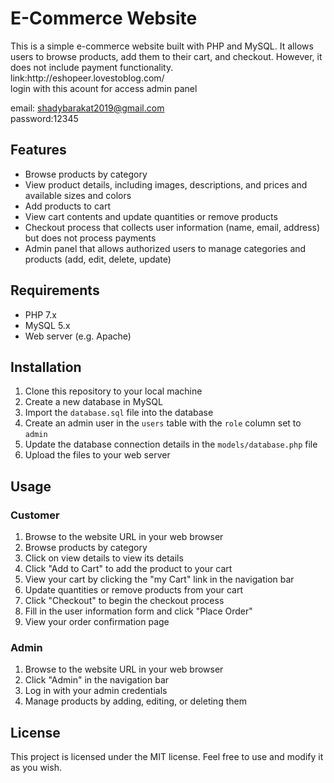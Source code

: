 <!DOCTYPE html> <html> <head> <meta charset="UTF-8">  </head> <body> <h1>E-Commerce Website</h1> <p>This is a simple e-commerce website built with PHP and MySQL. It allows users to browse products, add them to their cart, and checkout. However, it does not include payment functionality.</br> link:http://eshopeer.lovestoblog.com/ </br> login with this acount for access admin panel </br>
email: shadybarakat2019@gmail.com</br> password:12345</p> <h2>Features</h2> <ul> <li>Browse products by category</li> <li>View product details, including images, descriptions, and prices and available sizes and colors</li> <li>Add products to cart</li> <li>View cart contents and update quantities or remove products</li> <li>Checkout process that collects user information (name, email, address) but does not process payments</li> <li>Admin panel that allows authorized users to manage categories and products (add, edit, delete, update)</li> </ul> <h2>Requirements</h2> <ul> <li>PHP 7.x</li> <li>MySQL 5.x</li> <li>Web server (e.g. Apache)</li> </ul> <h2>Installation</h2> <ol> <li>Clone this repository to your local machine</li> <li>Create a new database in MySQL</li> <li>Import the <code>database.sql</code> file into the database</li> <li>Create an admin user in the <code>users</code> table with the <code>role</code> column set to <code>admin</code></li> <li>Update the database connection details in the <code>models/database.php</code> file</li> <li>Upload the files to your web server</li> </ol> <h2>Usage</h2> <h3>Customer</h3> <ol> <li>Browse to the website URL in your web browser</li> <li>Browse products by category </li> <li>Click on view details to view its details</li> <li>Click "Add to Cart" to add the product to your cart</li> <li>View your cart by clicking the "my Cart" link in the navigation bar</li> <li>Update quantities or remove products from your cart</li> <li>Click "Checkout" to begin the checkout process</li> <li>Fill in the user information form and click "Place Order"</li> <li>View your order confirmation page</li> </ol> <h3>Admin</h3> <ol> <li>Browse to the website URL in your web browser</li> <li>Click "Admin" in the navigation bar</li> <li>Log in with your admin credentials</li> <li>Manage products by adding, editing, or deleting them</li> </ol> <h2>License</h2> <p>This project is licensed under the MIT license. Feel free to use and modify it as you wish.</p> </body> </html>
